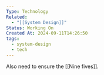 ```yaml
---
Type: Technology
Related:
  - "[[System Design]]"
Status: Working On
Created At: 2024-09-11T14:26:50
tags:
  - system-design
  - tech
---
```

Also need to ensure the [[Nine fives]].
